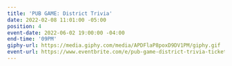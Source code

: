 ```yaml
---
title: 'PUB GAME: District Trivia'
date: 2022-02-08 11:01:00 -05:00
position: 4
event-date: 2022-06-02 19:00:00 -04:00
end-time: '09PM'
giphy-url: https://media.giphy.com/media/APDFlaP8poxD9DV1PM/giphy.gif
event-url: https://www.eventbrite.com/e/pub-game-district-trivia-tickets-344246569757
---
```


